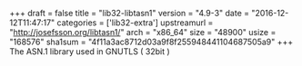 +++
draft = false
title = "lib32-libtasn1"
version = "4.9-3"
date = "2016-12-12T11:47:17"
categories = ['lib32-extra']
upstreamurl = "http://josefsson.org/libtasn1/"
arch = "x86_64"
size = "48900"
usize = "168576"
sha1sum = "4f11a3ac8712d03a9f8f255948441104687505a9"
+++
The ASN.1 library used in GNUTLS ( 32bit )